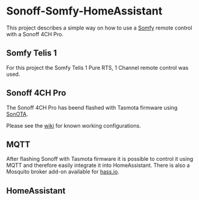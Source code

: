 # Sonoff-Somfy-HomeAssistant

This project describes a simple way on how to use a [Somfy](https://www.somfy.com) remote control with a Sonoff 4CH Pro.

## Somfy Telis 1

For this project the Somfy Telis 1 Pure RTS, 1 Channel remote control was used.

## Sonoff 4CH Pro

The Sonoff 4CH Pro has beend flashed with Tasmota firmware using [SonOTA](https://github.com/mirko/SonOTA).

Please see the [wiki](https://github.com/mirko/SonOTA/wiki) for known working configurations.

## MQTT

After flashing Sonoff with Tasmota firmware it is possible to control it using MQTT and therefore easily integrate it into HomeAssistant. There is also a Mosquito broker add-on available for [hass.io](https://home-assistant.io/hassio/).

## HomeAssistant